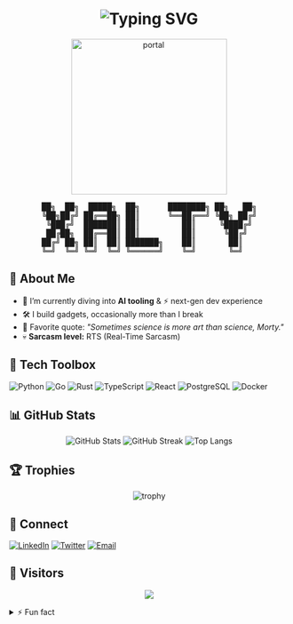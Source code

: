 <!--
README.md for Xalty – flashy version with explanatory inline comments.
These HTML comments clarify the purpose of dynamic elements so future you (or collaborators)
can tweak things without spelunking through obscure SVG query-strings or service URLs.
-->

<!-- ============================================================= -->
<!--                     FLASHY HEADER SECTION                     -->
<!-- ============================================================= -->

<!-- Animated typing effect generated by readme-typing-svg → edits happen via URL params. -->
<h1 align="center">
  <img src="https://readme-typing-svg.herokuapp.com?font=Fira+Code&size=28&pause=600&color=00FFEE&center=true&vCenter=true&width=435&lines=Welcome+to+Xalty's+Lab!;Dark+Sarcasm+%7C+Gadgetry+%7C+Code" alt="Typing SVG" />
</h1>

<!-- Portal GIF for Rick-and-Morty vibes → feel free to swap width/URL. -->
<p align="center">
  <img src="https://media.giphy.com/media/h408T6Y5GfmXBKW62l/giphy.gif" width="280" alt="portal">
</p>

<!-- ASCII banner – spells XALTY in block style. -->
<pre align="center">
██╗  ██╗  █████╗  ██╗      ████████╗ ██╗   ██╗
╚██╗██╔╝ ██╔══██╗ ██║      ╚══██╔══╝ ╚██╗ ██╔╝
 ╚███╔╝  ███████║ ██║         ██║     ╚████╔╝ 
 ██╔██╗  ██╔══██║ ██║         ██║      ╚██╔╝  
██╔╝ ██╗ ██║  ██║ ███████╗    ██║       ██║   
╚═╝  ╚═╝ ╚═╝  ╚═╝ ╚══════╝    ╚═╝       ╚═╝   
</pre>

<!-- ============================================================= -->
<!--                         ABOUT ME                              -->
<!-- ============================================================= -->

## 🧠 About Me

<!-- Keep bullets succinct; markdown line breaks are added via two spaces at EOL. -->
- 🔭 I’m currently diving into **AI tooling** & ⚡ next-gen dev experience  
- 🛠️ I build gadgets, occasionally more than I break  
- 🤖 Favorite quote: *"Sometimes science is more art than science, Morty."*  
- 💀 **Sarcasm level:** RTS (Real-Time Sarcasm)

<!-- ============================================================= -->
<!--                     TECH TOOLBOX BADGES                        -->
<!-- ============================================================= -->

## 🧰 Tech Toolbox

<!-- Badges come from shields.io. Adjust colour (hex or named), logo via project's slug. -->
![Python](https://img.shields.io/badge/Python-3776AB?style=for-the-badge&logo=python&logoColor=white)
![Go](https://img.shields.io/badge/Go-00ADD8?style=for-the-badge&logo=go&logoColor=white)
![Rust](https://img.shields.io/badge/Rust-000000?style=for-the-badge&logo=rust&logoColor=white)
![TypeScript](https://img.shields.io/badge/TypeScript-3178C6?style=for-the-badge&logo=typescript&logoColor=white)
![React](https://img.shields.io/badge/React-20232A?style=for-the-badge&logo=react&logoColor=61DAFB)
![PostgreSQL](https://img.shields.io/badge/PostgreSQL-316192?style=for-the-badge&logo=postgresql&logoColor=white)
![Docker](https://img.shields.io/badge/Docker-0db7ed?style=for-the-badge&logo=docker&logoColor=white)

<!-- ============================================================= -->
<!--                         GitHub Stats                           -->
<!-- ============================================================= -->

## 📊 GitHub Stats

<!-- Wrap stats in a centered div for neat horizontal stacking on desktop. -->
<div align="center">
  <!-- Stats card: shows commits, PRs etc; theme param controls palette. -->
  <img src="https://github-readme-stats.vercel.app/api?username=xalty021&show_icons=true&theme=tokyonight&hide_border=true" alt="GitHub Stats" />
  <!-- Streak card: blue/pink heatmap of consecutive contribution days. -->
  <img src="https://streak-stats.demolab.com/?user=xalty021&theme=tokyonight&hide_border=true" alt="GitHub Streak" />
  <!-- Top languages card: reflects repo language distribution; layout=compact saves space. -->
  <img src="https://github-readme-stats.vercel.app/api/top-langs/?username=xalty021&layout=compact&theme=tokyonight&hide_border=true" alt="Top Langs"/>
</div>

<!-- ============================================================= -->
<!--                          TROPHIES                              -->
<!-- ============================================================= -->

## 🏆 Trophies

<!-- Generated by github-profile-trophy; remove no-bg for solid background. -->
<p align="center">
  <img src="https://github-profile-trophy.vercel.app/?username=xalty021&theme=dracula&no-bg=true&no-frame=true" alt="trophy" />
</p>

<!-- ============================================================= -->
<!--                         CONNECT LINKS                          -->
<!-- ============================================================= -->

## 🤝 Connect

<!-- Swap `your-link` / `your-handle` once socials are ready. -->
[![LinkedIn](https://img.shields.io/badge/LinkedIn-0A66C2?style=for-the-badge&logo=linkedin&logoColor=white)](https://www.linkedin.com/in/xalty)
[![Twitter](https://img.shields.io/badge/Twitter-1DA1F2?style=for-the-badge&logo=twitter&logoColor=white)](https://twitter.com/arham_xD_)
[![Email](https://img.shields.io/badge/Email-D14836?style=for-the-badge&logo=gmail&logoColor=white)](mailto:xalty021@proton.me)

<!-- ============================================================= -->
<!--                        VISITOR COUNTER                         -->
<!-- ============================================================= -->

## 👀 Visitors

<!-- Badge from komarev.com increments on each profile view. -->
<p align="center">
  <img src="https://komarev.com/ghpvc/?username=xalty021&style=for-the-badge">
</p>

<!-- ============================================================= -->
<!--                          FUN FACT                              -->
<!-- ============================================================= -->

<details>
<summary>⚡ Fun fact</summary>
<br/>
When I said "It works on my machine", it actually *did*—until I pushed it.
</details>
